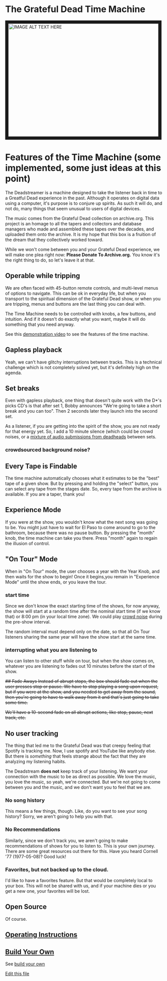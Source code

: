 # The Grateful Dead Time Machine

<a href="http://www.youtube.com/watch?feature=player_embedded&v=nq8CjzNKIPw
" target="_blank"><img src="http://img.youtube.com/vi/nq8CjzNKIPw/0.jpg" 
alt="IMAGE ALT TEXT HERE" width="480" height="360" border="10" /></a>

# Features of the Time Machine (some implemented, some just ideas at this point)

The Deadstreamer is a machine designed to take the listener back in time to a Greatful Dead experience in the past. Although it operates on digital data using a computer, it's purpose is to conjure up spirits. As such it will do, and not do, many things that seem unusual to users of digital devices. 

The music comes from the Grateful Dead collection on archive.org. This project is an homage to all the tapers and collectors and database managers who made and assembled these tapes over the decades, and uploaded them onto the archive. It is my hope that this box is a fruition of the dream that they collectively worked toward.

While we won't come between you and your Grateful Dead experience, we will make one plea right now: **Please Donate To Archive.org.** You know it's the right thing to do, so let's leave it at that.

## Operable while tripping

We are often faced with 45-button remote controls, and multi-level menus of options to navigate. This can be ok in everyday life, but when you transport to the spiritual dimension of the Grateful Dead show, or when you are tripping, menus and buttons are the last thing you can deal with.

The Time Machine needs to be controlled with knobs, a few buttons, and intuition. And if it doesn't do exactly what you want, maybe it will do something that you need anyway.


See this [demonstration video](https://youtu.be/nq8CjzNKIPw) to see the features of the time machine.

## Gapless playback

Yeah, we can't have glitchy interruptions between tracks. This is a technical challenge which is not completely solved yet, but it's definitely high on the agenda.

## Set breaks

Even with gapless playback, one thing that doesn't quite work with the D*'s picks CD's is that after set 1, Bobby announces "We're going to take a short break and you can too". Then 2 seconds later they launch into the second set. 

As a listener, if you are getting into the spirit of the show, you are not ready for that energy yet. So, I add a 10 minute silence (which could be crowd noises, or a [mixture of audio submissions from deadheads](#crowdsourced-background-noise) between sets.

### crowdsourced background noise?

## Every Tape is Findable
The time machine automatically chooses what it estimates to be the "best" tape of a given show. But by pressing and holding the "select" button, you can select any tape from the stages date. 
So, every tape from the archive is available. If you are a taper, thank you!


## Experience Mode
If you were at the show, you wouldn't know what the next song was going to be. 
You might just have to wait for El Paso to come around to go to the bathroom, because there was no pause button. 
By pressing the "month" knob, the time machine can take you there. Press "month" again to regain the illusion of control.


## "On Tour" Mode
When in "On Tour" mode, the user chooses a year with the Year Knob, and then waits for the show to begin! Once it begins,you remain in "Experience Mode" until the show ends, or you leave the tour. 

### start time
Since we don't know the exact starting time of the shows, for now anyway, the show will start at a random time after the nominal start time (if we know that) or 8:00 pm (in your local time zone). We could play [crowd noise](#crowdsourced-background-noise) during the pre-show interval.

The random interval must depend only on the date, so that all On Tour listeners sharing the same year will have the show start at the same time. 

### interrupting what you are listening to
You can listen to other stuff while on tour, but when the show comes on, whatever you are listening to fades out 10 minutes before the start of the show.

<s>
## Fade Aways
Instead of abrupt stops, the box should fade out when the user presses stop or pause.
We have to stop playing a song upon request, but if you were at the show, and you needed to get away from the sound, then you're going to have to walk away from it and that's just going to take some time.

We'll have a 10-second fade on all abrupt actions, like stop, pause, next track, etc.
</s>

## No user tracking
The thing that led me to the Grateful Dead was that creepy feeling that Spotify is tracking me. Now, I use spotify and YouTube like anybody else. But there is _something_ that feels strange about the fact that they are analyzing my listening habits.

The Deadstream **does not** keep track of your listening. We want your connection with the music to be as direct as possible. We love the music, you love the music, so yeah, we're connected. But we're not going to come between you and the music, and we don't want you to feel that we are.

### No song history
This means a few things, though. Like, do you want to see your song history? Sorry, we aren't going to help you with that. 

### No Recommendations
Similarly, since we don't track you, we aren't going to make recommendations of shows for you to listen to. This is your own journey. There are some great resources out there for this. Have you heard Cornell '77 (1977-05-08)? Good luck!

### Favorites, but not backed up to the cloud. 
I'd like to have a favorites feature. But that would be completely local to your box. This will not be shared with us, and if your machine dies or you get a new one, your favorites will be lost.


## Open Source
Of course.

## [Operating Instructions](https://eichblatt.github.io/deadstream/OperatingInstructions)

## [Build Your Own](https://eichblatt.github.io/deadstream/BuildYourOwn)

See [build your own](https://eichblatt.github.io/deadstream/BuildYourOwn)

[Edit this file](https://github.com/eichblatt/deadstream/edit/gh-pages/index.md)


